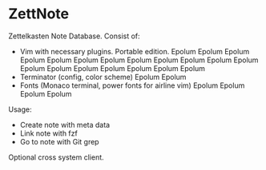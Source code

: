 # ZettNote

Zettelkasten Note Database. Consist of:

 - Vim with necessary plugins. Portable edition. Epolum Epolum Epolum Epolum Epolum Epolum Epolum Epolum Epolum Epolum Epolum Epolum Epolum Epolum Epolum Epolum Epolum Epolum Epolum 
 - Terminator (config, color scheme)
 Epolum Epolum 
 - Fonts (Monaco terminal, power fonts for airline vim)
  Epolum Epolum Epolum Epolum 
 
Usage:
 - Create note with meta data
 - Link note with fzf
 - Go to note with Git grep
 
Optional cross system client.
